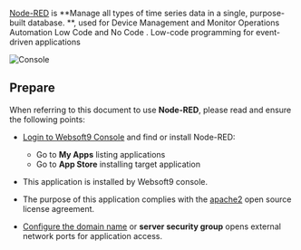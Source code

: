 [Node-RED](https://nodered.org/) is **Manage all types of time series data in a single, purpose-built database. **, used for Device Management and Monitor Operations Automation Low Code and No Code . Low-code programming for event-driven applications


![Console](https://libs.websoft9.com/Websoft9/DocsPicture/zh/nodered/nodered-gui-websoft9.png)


## Prepare

When referring to this document to use **Node-RED**, please read and ensure the following points:

- [Login to Websoft9 Console](./login-console) and find or install Node-RED:
  - Go to **My Apps** listing applications 
  - Go to **App Store** installing target application

- This application is installed by Websoft9 console.


- The purpose of this application complies with the [apache2](https://opensource.org/licenses/Apache-2.0) open source license agreement.


- [Configure the domain name](./domain-set) or **server security group** opens external network ports for application access.
